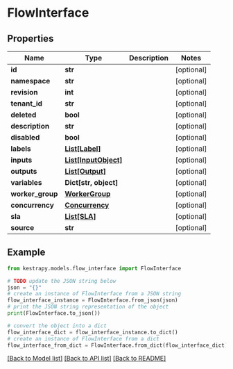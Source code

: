 # FlowInterface


## Properties

Name | Type | Description | Notes
------------ | ------------- | ------------- | -------------
**id** | **str** |  | [optional] 
**namespace** | **str** |  | [optional] 
**revision** | **int** |  | [optional] 
**tenant_id** | **str** |  | [optional] 
**deleted** | **bool** |  | [optional] 
**description** | **str** |  | [optional] 
**disabled** | **bool** |  | [optional] 
**labels** | [**List[Label]**](Label.md) |  | [optional] 
**inputs** | [**List[InputObject]**](InputObject.md) |  | [optional] 
**outputs** | [**List[Output]**](Output.md) |  | [optional] 
**variables** | **Dict[str, object]** |  | [optional] 
**worker_group** | [**WorkerGroup**](WorkerGroup.md) |  | [optional] 
**concurrency** | [**Concurrency**](Concurrency.md) |  | [optional] 
**sla** | [**List[SLA]**](SLA.md) |  | [optional] 
**source** | **str** |  | [optional] 

## Example

```python
from kestrapy.models.flow_interface import FlowInterface

# TODO update the JSON string below
json = "{}"
# create an instance of FlowInterface from a JSON string
flow_interface_instance = FlowInterface.from_json(json)
# print the JSON string representation of the object
print(FlowInterface.to_json())

# convert the object into a dict
flow_interface_dict = flow_interface_instance.to_dict()
# create an instance of FlowInterface from a dict
flow_interface_from_dict = FlowInterface.from_dict(flow_interface_dict)
```
[[Back to Model list]](../README.md#documentation-for-models) [[Back to API list]](../README.md#documentation-for-api-endpoints) [[Back to README]](../README.md)


